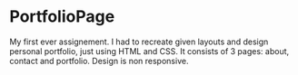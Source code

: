 # PortfolioPage

My first ever assignement. I had to recreate given layouts and design personal portfolio, just using HTML and CSS. It consists of 3 pages:
about, contact and portfolio. Design is non responsive.
